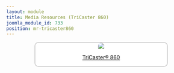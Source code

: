 ```yaml
---
layout: module
title: Media Resources (TriCaster 860)
joomla_module_id: 733
position: mr-tricaster860
---
```

<div align="center" style="margin-bottom: 20px;"><a href="/news-events/newsroom/media/tc860-media-resources.html">
<div align="center" style="max-width: 350px; border-style: solid; border-width: 2px; border-color: #cccccc; border-radius: 10px; background-color: #ffffff;"><img src="{{"images/media-resources/img/tricaster860.jpg" | cdn }}" style="border-radius: 10px 10px 0px 0px;" class="img-responsive" />
<p style="line-height: 1.3em; color: #000000;">TriCaster® 860</p>
</div>
</a></div>
